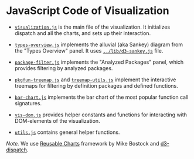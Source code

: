 # JavaScript Code of Visualization

* [`visualization.js`](visualization.js) is the main file of the visualization.
  It initializes dispatch and all the charts, and sets up their interaction.  

* [`types-overview.js`](types-overview.js) implements
  the alluvial (aka Sankey) diagram from the "Types Overview" panel.
  It uses [`../lib/d3-sankey.js`](../lib/d3-sankey.js) file.

* [`package-filter.js`](package-filter.js) implements the "Analyzed Packages"
  panel, which provides filtering by analyzed packages.

* [`pkgfun-treemap.js`](pkgfun-treemap.js)
  and [`treemap-utils.js`](treemap-utils.js) implement the interactive treemaps
  for filtering by definition packages and defined functions.

* [`bar-chart.js`](bar-chart.js) implements the bar chart of the most popular
  function call signatures.

* [`vis-dom.js`](vis-dom.js) provides helper constants and functions
  for interacting with DOM-elements of the visualization.

* [`utils.js`](utils.js) contains general helper functions.

*Note.* We use [Reusable Charts](https://bost.ocks.org/mike/chart/) framework
by Mike Bostock and [d3-dispatch](https://github.com/d3/d3-dispatch).